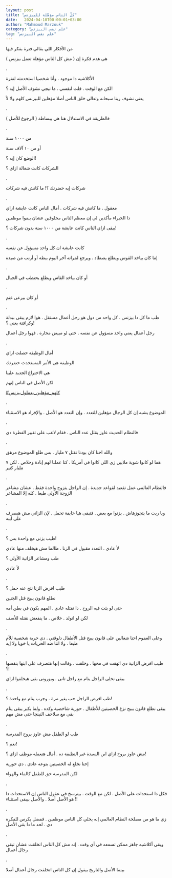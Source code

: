 ```yaml
---
layout: post
title: "كلّ الناس مؤهّلة للبيزنس"
date:   2024-04-10T00:00:01+03:00
author: "Mahmoud Marzouk"
category: "علم نفس البيزنس"
tag: "علم نفس البيزنس"
---
```



من الأفكار اللي بقالي فترة بفكر فيها

هي هدم فكرة إن ( مش كل الناس مؤهلة تعمل بيزنس )

.

الأكلاشيه دا موجود . وأنا شخصيا استخدمته لفترة

لكن مع الوقت . قلت لنفسي . ما تيجي نشوف الأصل إيه
؟!

يعني نشوف ربنا سبحانه وتعالى خلق الناس أصلا مؤهلين
للبيزنس كلهم ولا لأ

.

فالطريقة في الاستدلال هنا هي ببساطة ( الرجوع
للأصل )

.

من ١٠٠٠ سنة

أو من ١٠ آلاف سنة

الوضع كان إيه ؟!

الشركات كانت شغالة ازاي ؟

.

شركات إيه حضرتك ؟! ما كانش فيه شركات

.

معقول . ما كانش فيه شركات . أمال الناس كانت عايشة
ازاي

دا الخبراء مأكدين لي إن معظم الناس مخلوقين عشان يبقوا
موظفين

يبقى ازاي الناس كانت عايشة من ١٠٠٠ سنة بدون شركات
؟!

.

كانت عايشة ان كل واحد مسؤول عن نفسه

إما كان بياخد القوس ويطلع يصطاد . ويرجع لمراته آخر اليوم
ببطة أو أرنب من صيده

.

أو كان بياخد الفاس ويطلع يحتطب في الجبال

.

أو كان بيرعى غنم

.

طب ما كل دا بيزنس . كل واحد من دول هو رجل أعمال مستقل .
هوا لازم يبقى ببدلة وكرافتة يعني ؟!

رجل أعمال يعني واحد مسؤول عن نفسه . حتى لو مبيض محارة .
فهوا رجل أعمال

.

أمال الوظيفة حصلت ازاي

الوظيفة هي الأمر المستحدث حضرتك

هي الاختراع الجديد علينا

لكن الأصل في الناس إنهم

[<u>\#كلهم\_مؤهلين\_يعملوا\_بيزنس</u>](https://www.facebook.com/hashtag/%D9%83%D9%84%D9%87%D9%85_%D9%85%D8%A4%D9%87%D9%84%D9%8A%D9%86_%D9%8A%D8%B9%D9%85%D9%84%D9%88%D8%A7_%D8%A8%D9%8A%D8%B2%D9%86%D8%B3?__eep__=6&__cft__%5b0%5d=AZXMh_3RxpiqjwiZCdFHXFWBcqcx2HxBkgpHOeqdsJ4SYBAhxiDErbkMl_oGChAKVjeeR6-czI1VpkWI9W7E1MYC7WkP2fP6q7QcwUhY9YdZskFErSHyeDqkIpiMFE5GhVexMCssH9fJEs6Dp5R0wWY_HJduJgY2TszQMnD4JJDhdA&__tn__=*NK-R)

.

الموضوع يشبه إن كل الرجال مؤهلين للتعدد . وإن التعدد هو
الأصل . والإفراد هو الاستثناء

.

فالنظام الحديث عاوز يقلل عدد الناس . فقام لاعب على تغيير
الفطرة دي

.

والله احنا كان بودنا نقتل ٧ مليار . بس طلع الموضوع
مرهق

هما لو كانوا شوية ملايين زي اللي كانوا في أمريكا . كنا
عملنا لهم إبادة وخلاص . لكن ٧ مليار كتير

.

فالنظام العالمي عمل تقعيد لقواعد جديدة . إن الراجل يتزوج
واحدة فقط . عشان مشاعر الزوجة الأولى طبعا . كله إلا المشاعر

.

ويا ريت ما يتجوزهاش . يزنوا مع بعض . فتبقى هيا خايفة
تحمل . لإن الزاني مش هيصرف على ابنه

.

طيب يزني مع واحدة بس ؟!

لأ عادي . التعدد مقبول في الزنا . طالما مش هيخلف منها
عادي

طب ومشاعر الزانية الأولى ؟

لأ عادي

.

طيب افرض الزنا نتج عنه حمل ؟

نطلع قانون يبيح قتل الجنين

حتى لو بثت فيه الروح . دا نقتله عادي . المهم يكون في بطن
أمه

لكن لو اتولد . خلاص . ما ينفعش نقتله للأسف

.

وعلى العموم احنا شغالين على قانون يبيح قتل الأطفال
دلوقتي . دي حرية شخصية للأم طبعا . ولا انتا ضد الحريات يا خويا ولا
إيه

.

طيب افرض الزانية دي اتهفت في مخها . وخلفت . وقالت إنها
هتصرف على ابنها بنفسها ؟!

يبقى نخلي الراجل ينام مع راجل تاني . ويوروني بقى هيخلفوا
ازاي

.

طب افرض الراجل حب يغير مرة . وجرب ينام مع واحدة
؟!

يبقى نطلع قانون يبيح نزع الخصيتين للأطفال . حورية شاخصية
وكده . ولما يكبر يبقى ينام بقى مع سلاحف النينجا حتى مش مهم

.

طب لو الطفل مش عاوز يروح المدرسة

نعم ؟!

مش عاوز يروح ازاي ابن السيدة غير النظيفة ده . أمال
هنعمله موظف ازاي ؟!

إحنا نخلع له الخصيتين بتوعه عادي . دي حورية

لكن المدرسة حق للطفل كالماء والهواء

.

فكل دا استحداث على الأصل . لكن مع الوقت . بيترسخ في عقول
الناس إن الاستحداث دا هو الأصل أصلا . والأصل بيبقى استثناء !!

.

زي ما هو من مصلحة النظام العالمي إنه يخلي كل الناس
موظفين . ففضل يكرس للفكرة دي . لحد ما دا بقى الأصل

.

وبقى أكلاشيه جاهز ممكن تسمعه في أي وقت . إنه مش كل الناس
اتخلقت عشان تبقى رجال أعمال

.

بينما الأصل والتاريخ بيقول إن كل الناس اتخلقت رجال أعمال
أصلا
